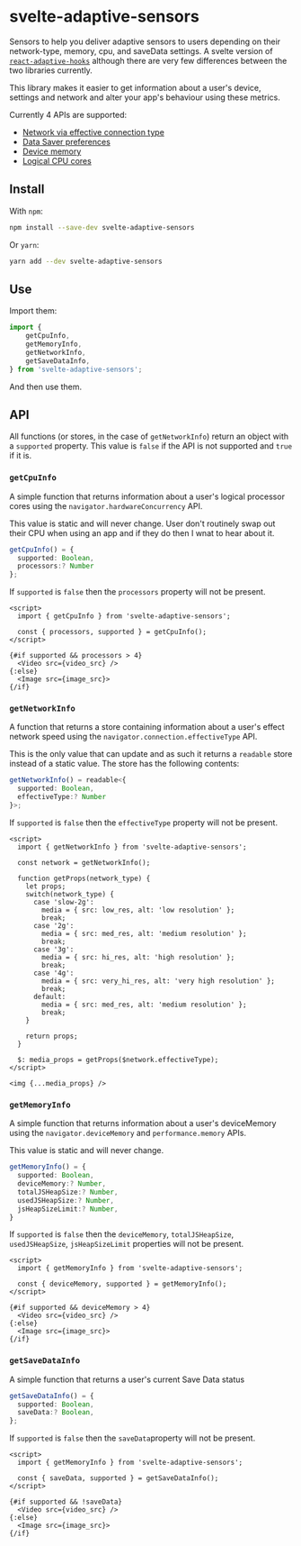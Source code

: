 # svelte-adaptive-sensors

Sensors to help you deliver adaptive sensors to users depending on their network-type, memory, cpu, and saveData settings. A svelte version of [`react-adaptive-hooks`](https://github.com/GoogleChromeLabs/react-adaptive-hooks/) although there are very few differences between the two libraries currently.

This library makes it easier to get information about a user's device, settings and network and alter your app's behaviour using these metrics.

Currently 4 APIs are supported:

- [Network via effective connection type](https://developer.mozilla.org/en-US/docs/Web/API/NetworkInformation/effectiveType)
- [Data Saver preferences](https://developer.mozilla.org/en-US/docs/Web/API/NetworkInformation/saveData)
- [Device memory](https://developer.mozilla.org/en-US/docs/Web/API/Navigator/deviceMemory)
- [Logical CPU cores](https://developer.mozilla.org/en-US/docs/Web/API/NavigatorConcurrentHardware/hardwareConcurrency)

## Install

With `npm`:

```bash
npm install --save-dev svelte-adaptive-sensors
```

Or `yarn`:

```bash
yarn add --dev svelte-adaptive-sensors
```

## Use

Import them:

```js
import {
	getCpuInfo,
	getMemoryInfo,
	getNetworkInfo,
	getSaveDataInfo,
} from 'svelte-adaptive-sensors';
```

And then use them.

## API

All functions (or stores, in the case of `getNetworkInfo`) return an object with a `supported` property. This value is `false` if the API is not supported and `true` if it is.

### `getCpuInfo`

A simple function that returns information about a user's logical processor cores using the `navigator.hardwareConcurrency` API.

This value is static and will never change. User don't routinely swap out their CPU when using an app and if they do then I wnat to hear about it.

```ts
getCpuInfo() = {
  supported: Boolean,
  processors:? Number
};
```

If `supported` is `false` then the `processors` property will not be present.

```svelte
<script>
  import { getCpuInfo } from 'svelte-adaptive-sensors';

  const { processors, supported } = getCpuInfo();
</script>

{#if supported && processors > 4}
  <Video src={video_src} />
{:else}
  <Image src={image_src}>
{/if}
```

### `getNetworkInfo`

A function that returns a store containing information about a user's effect network speed using the `navigator.connection.effectiveType` API.

This is the only value that can update and as such it returns a `readable` store instead of a static value. The store has the following contents:

```ts
getNetworkInfo() = readable<{
  supported: Boolean,
  effectiveType:? Number
}>;
```

If `supported` is `false` then the `effectiveType` property will not be present.

```svelte
<script>
  import { getNetworkInfo } from 'svelte-adaptive-sensors';

  const network = getNetworkInfo();

  function getProps(network_type) {
    let props;
    switch(network_type) {
      case 'slow-2g':
        media = { src: low_res, alt: 'low resolution' };
        break;
      case '2g':
        media = { src: med_res, alt: 'medium resolution' };
        break;
      case '3g':
        media = { src: hi_res, alt: 'high resolution' };
        break;
      case '4g':
        media = { src: very_hi_res, alt: 'very high resolution' };
        break;
      default:
        media = { src: med_res, alt: 'medium resolution' };
        break;
    }

    return props;
  }

  $: media_props = getProps($network.effectiveType);
</script>

<img {...media_props} />
```

### `getMemoryInfo`

A simple function that returns information about a user's deviceMemory using the `navigator.deviceMemory` and `performance.memory` APIs.

This value is static and will never change.

```ts
getMemoryInfo() = {
  supported: Boolean,
  deviceMemory:? Number,
  totalJSHeapSize:? Number,
  usedJSHeapSize:? Number,
  jsHeapSizeLimit:? Number,
}
```

If `supported` is `false` then the `deviceMemory`, `totalJSHeapSize`, `usedJSHeapSize`, `jsHeapSizeLimit` properties will not be present.

```svelte
<script>
  import { getMemoryInfo } from 'svelte-adaptive-sensors';

  const { deviceMemory, supported } = getMemoryInfo();
</script>

{#if supported && deviceMemory > 4}
  <Video src={video_src} />
{:else}
  <Image src={image_src}>
{/if}
```

### `getSaveDataInfo`

A simple function that returns a user's current Save Data status

```ts
getSaveDataInfo() = {
  supported: Boolean,
  saveData:? Boolean,
};
```

If `supported` is `false` then the `saveData`property will not be present.

```svelte
<script>
  import { getMemoryInfo } from 'svelte-adaptive-sensors';

  const { saveData, supported } = getSaveDataInfo();
</script>

{#if supported && !saveData}
  <Video src={video_src} />
{:else}
  <Image src={image_src}>
{/if}
```
